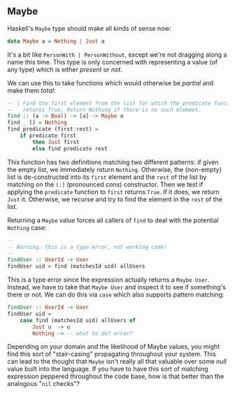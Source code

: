 ## Maybe

Haskell's `Maybe` type should make all kinds of sense now:

```haskell
data Maybe a = Nothing | Just a
```

It's a bit like `PersonWith | PersonWithout`, except we're not dragging along a
name this time. This type is only concerned with representing a value (of any
type) which is either *present* or *not*.

We can use this to take functions which would otherwise be *partial* and make
them *total*:

```haskell
-- | Find the first element from the list for which the predicate function
--   returns True. Return Nothing if there is no such element.
find :: (a -> Bool) -> [a] -> Maybe a
find _ [] = Nothing
find predicate (first:rest) =
    if predicate first
        then Just first
        else find predicate rest
```

This function has two definitions matching two different patterns: if given the
empty list, we immediately return `Nothing`. Otherwise, the (non-empty) list is
de-constructed into its `first` element and the `rest` of the list by matching
on the `(:)` (pronounced *cons*) constructor. Then we test if applying the
`predicate` function to `first` returns `True`. If it does, we return `Just` it.
Otherwise, we recurse and try to find the element in the `rest` of the list.

Returning a `Maybe` value forces all callers of `find` to deal with the
potential `Nothing` case:

```haskell
-- 
-- Warning: this is a type error, not working code!
-- 
findUser :: UserId -> User
findUser uid = find (matchesId uid) allUsers
```

This is a type error since the expression actually returns a `Maybe User`.
Instead, we have to take that `Maybe User` and inspect it to see if something's
there or not. We can do this via `case` which also supports pattern matching:

```haskell
findUser :: UserId -> User
findUser uid =
    case find (matchesId uid) allUsers of
        Just u  -> u
        Nothing -> -- what to do? error?
```

Depending on your domain and the likelihood of Maybe values, you might find this
sort of "stair-casing" propagating throughout your system. This can lead to the
thought that `Maybe` isn't really all that valuable over some *null* value built
into the language. If you have to have this sort of matching expression peppered
throughout the code base, how is that better than the analogous "`nil` checks"?
